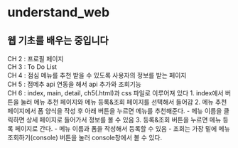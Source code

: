 # understand_web
웹 기초를 배우는 중입니다
-----------------------------
CH 2 : 프로필 페이지<br>
CH 3 : To Do List<br>
CH 4 : 점심 메뉴를 추천 받을 수 있도록 사용자의 정보를 받는 페이지<br>
CH 5 : 점메추 api 연동을 해서 api 추가와 조회기능<br>
CH 6 : index, main, detail, ch5(.html)과 css 파일로 이루어져 있다
      1. index에서 버튼을 눌러 메뉴 추천 페이지와 메뉴 등록&조회 페이지를 선택해서 들어감
      2. 메뉴 추천 페이지에서 폼 양식을 작성 후 아래 버튼을 누르면 메뉴를 추천해준다.
        - 메뉴 이름을 클릭하면 상세 페이지로 들어가서 정보를 볼 수 있음
      3. 등록&조회 버튼을 누르면 메뉴 등록 페이지로 간다.
        - 메뉴 이름과 폼을 작성해서 등록할 수 있음
        - 조회는 가장 밑에 메뉴 조회하기(console) 버튼을 눌러 console창에서 볼 수 있다.